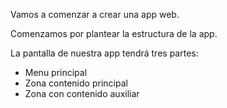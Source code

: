 
Vamos a comenzar a crear una app web.

Comenzamos por plantear la estructura de la app.

La pantalla de nuestra app tendrá tres partes:

- Menu principal
- Zona contenido principal
- Zona con contenido auxiliar
